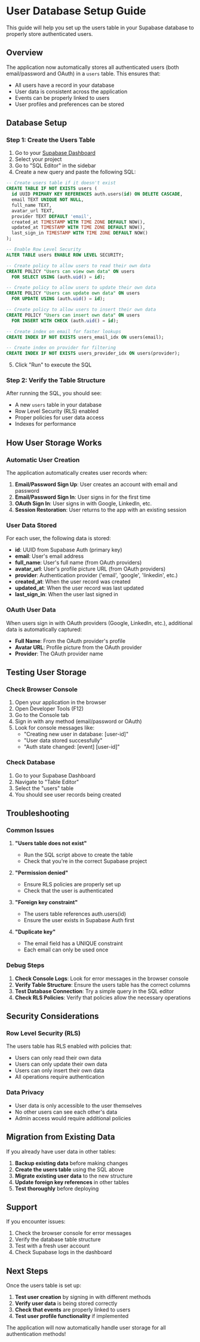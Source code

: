 # User Database Setup Guide

This guide will help you set up the users table in your Supabase database to properly store authenticated users.

## Overview

The application now automatically stores all authenticated users (both email/password and OAuth) in a `users` table. This ensures that:

- All users have a record in your database
- User data is consistent across the application
- Events can be properly linked to users
- User profiles and preferences can be stored

## Database Setup

### Step 1: Create the Users Table

1. Go to your [Supabase Dashboard](https://supabase.com/dashboard)
2. Select your project
3. Go to "SQL Editor" in the sidebar
4. Create a new query and paste the following SQL:

```sql
-- Create users table if it doesn't exist
CREATE TABLE IF NOT EXISTS users (
  id UUID PRIMARY KEY REFERENCES auth.users(id) ON DELETE CASCADE,
  email TEXT UNIQUE NOT NULL,
  full_name TEXT,
  avatar_url TEXT,
  provider TEXT DEFAULT 'email',
  created_at TIMESTAMP WITH TIME ZONE DEFAULT NOW(),
  updated_at TIMESTAMP WITH TIME ZONE DEFAULT NOW(),
  last_sign_in TIMESTAMP WITH TIME ZONE DEFAULT NOW()
);

-- Enable Row Level Security
ALTER TABLE users ENABLE ROW LEVEL SECURITY;

-- Create policy to allow users to read their own data
CREATE POLICY "Users can view own data" ON users
  FOR SELECT USING (auth.uid() = id);

-- Create policy to allow users to update their own data
CREATE POLICY "Users can update own data" ON users
  FOR UPDATE USING (auth.uid() = id);

-- Create policy to allow users to insert their own data
CREATE POLICY "Users can insert own data" ON users
  FOR INSERT WITH CHECK (auth.uid() = id);

-- Create index on email for faster lookups
CREATE INDEX IF NOT EXISTS users_email_idx ON users(email);

-- Create index on provider for filtering
CREATE INDEX IF NOT EXISTS users_provider_idx ON users(provider);
```

5. Click "Run" to execute the SQL

### Step 2: Verify the Table Structure

After running the SQL, you should see:

- A new `users` table in your database
- Row Level Security (RLS) enabled
- Proper policies for user data access
- Indexes for performance

## How User Storage Works

### Automatic User Creation

The application automatically creates user records when:

1. **Email/Password Sign Up**: User creates an account with email and password
2. **Email/Password Sign In**: User signs in for the first time
3. **OAuth Sign In**: User signs in with Google, LinkedIn, etc.
4. **Session Restoration**: User returns to the app with an existing session

### User Data Stored

For each user, the following data is stored:

- **id**: UUID from Supabase Auth (primary key)
- **email**: User's email address
- **full_name**: User's full name (from OAuth providers)
- **avatar_url**: User's profile picture URL (from OAuth providers)
- **provider**: Authentication provider ('email', 'google', 'linkedin', etc.)
- **created_at**: When the user record was created
- **updated_at**: When the user record was last updated
- **last_sign_in**: When the user last signed in

### OAuth User Data

When users sign in with OAuth providers (Google, LinkedIn, etc.), additional data is automatically captured:

- **Full Name**: From the OAuth provider's profile
- **Avatar URL**: Profile picture from the OAuth provider
- **Provider**: The OAuth provider name

## Testing User Storage

### Check Browser Console

1. Open your application in the browser
2. Open Developer Tools (F12)
3. Go to the Console tab
4. Sign in with any method (email/password or OAuth)
5. Look for console messages like:
   - "Creating new user in database: [user-id]"
   - "User data stored successfully"
   - "Auth state changed: [event] [user-id]"

### Check Database

1. Go to your Supabase Dashboard
2. Navigate to "Table Editor"
3. Select the "users" table
4. You should see user records being created

## Troubleshooting

### Common Issues

1. **"Users table does not exist"**
   - Run the SQL script above to create the table
   - Check that you're in the correct Supabase project

2. **"Permission denied"**
   - Ensure RLS policies are properly set up
   - Check that the user is authenticated

3. **"Foreign key constraint"**
   - The users table references auth.users(id)
   - Ensure the user exists in Supabase Auth first

4. **"Duplicate key"**
   - The email field has a UNIQUE constraint
   - Each email can only be used once

### Debug Steps

1. **Check Console Logs**: Look for error messages in the browser console
2. **Verify Table Structure**: Ensure the users table has the correct columns
3. **Test Database Connection**: Try a simple query in the SQL editor
4. **Check RLS Policies**: Verify that policies allow the necessary operations

## Security Considerations

### Row Level Security (RLS)

The users table has RLS enabled with policies that:

- Users can only read their own data
- Users can only update their own data
- Users can only insert their own data
- All operations require authentication

### Data Privacy

- User data is only accessible to the user themselves
- No other users can see each other's data
- Admin access would require additional policies

## Migration from Existing Data

If you already have user data in other tables:

1. **Backup existing data** before making changes
2. **Create the users table** using the SQL above
3. **Migrate existing user data** to the new structure
4. **Update foreign key references** in other tables
5. **Test thoroughly** before deploying

## Support

If you encounter issues:

1. Check the browser console for error messages
2. Verify the database table structure
3. Test with a fresh user account
4. Check Supabase logs in the dashboard

## Next Steps

Once the users table is set up:

1. **Test user creation** by signing in with different methods
2. **Verify user data** is being stored correctly
3. **Check that events** are properly linked to users
4. **Test user profile functionality** if implemented

The application will now automatically handle user storage for all authentication methods! 